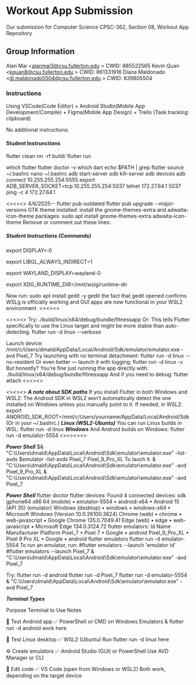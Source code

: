 # Workout App Submission

Our submission for Computer Science CPSC-362, Section 08, Workout App Repository

## Group Information

Alan Mai <<alanmai3@csu.fullerton.edu> > CWID: 885522565
Kevin Quan <<kquan8@csu.fullerton.edu> > CWID: 861331916
Diana Maldonado <<di.maldonado5504@csu.fullerton.edu> > CWID: 839805504

### Instructions

Using VSCode(Code Editor) + Android Studio(Mobile App Development/Compile) + Figma(Mobile App Design) + Trello (Task tracking: clipboard)

No additional instructions.

#### Student Instrunctions

 flutter clean
 rm -rf build/
 flutter run

 which flutter
 flutter doctor -v
 which dart
 echo $PATH | grep flutter
 source ~/.bashrc
 nano ~/.bashrc
 adb start-server
 adb kill-server
 adb devices
 adb connect 10.255.255.254:5555
 export ADB_SERVER_SOCKET=tcp:10.255.255.254:5037
 telnet 172.27.64.1 5037
 ping -c 4 172.27.64.1

<><><>
 4/6/2025--
 flutter pub outdated
 flutter pub upgrade --major-versions
 GTK theme installed: install the gnome-themes-extra and adwaita-icon-theme packages:
  sudo apt install gnome-themes-extra adwaita-icon-theme
 Remove or comment out these lines:

##### Student Instructions (Commands)

 export DISPLAY=:0

 export LIBGL_ALWAYS_INDIRECT=1

 export WAYLAND_DISPLAY=wayland-0

 export XDG_RUNTIME_DIR=/mnt/wslg/runtime-dir

 Now run:
 sudo apt install gedit -y
 gedit
  the fact that gedit opened confirms WSLg is officially working and GUI apps are now functional in your WSL2 environment.
<><><>

<><><>
Try:
  ./build/linux/x64/debug/bundle/fitnessapp
Or: This tells Flutter specifically to use the Linux target and might be more stable than auto-detecting.
  flutter run -d linux --verbose

Launch device:
  /mnt/c/Users/dmald/AppData/Local/Android/Sdk/emulator/emulator.exe -avd Pixel_7
Try launching with no terminal detachment:
  flutter run -d linux --no-resident
Or even better — launch it with logging:
  flutter run -d linux -v
But honestly? You’re fine just running the app directly with:
  ./build/linux/x64/debug/bundle/fitnessapp
And if you need to debug:
  flutter attach
<><><>

<><><>
***A note about SDK paths***
If you install Flutter in both Windows and WSL2:
  The Android SDK in WSL2 won’t automatically detect the one installed on Windows unless you manually point to it.
  If needed, in WSL2:
    export ANDROID_SDK_ROOT=/mnt/c/Users/yourname/AppData/Local/Android/Sdk
    (Or in your ~/.bashrc.)
***Linux (WSL2-Ubuntu)***
You can run Linux builds in WSL:
  flutter run -d linux
***Windows***
And Android builds on Windows:
  flutter run -d emulator-5554
<><><><>

***Power Shell***
$& "C:\Users\dmald\AppData\Local\Android\Sdk\emulator\emulator.exe" -list-avds
$emulator -list-avds
  Pixel_7
  Pixel_9_Pro_XL
To lauch it:
& "C:\Users\dmald\AppData\Local\Android\Sdk\emulator\emulator.exe" -avd Pixel_9_Pro_XL
& "C:\Users\dmald\AppData\Local\Android\Sdk\emulator\emulator.exe" -avd Pixel_7

***Power Shell***
flutter doctor
flutter devices:
    Found 4 connected devices:
  sdk gphone64 x86 64 (mobile) • emulator-5554 • android-x64    • Android 15 (API 35) (emulator)
  Windows (desktop)            • windows       • windows-x64    • Microsoft Windows [Version 10.0.26100.3624]
  Chrome (web)                 • chrome        • web-javascript • Google Chrome 135.0.7049.41
  Edge (web)                   • edge          • web-javascript • Microsoft Edge 134.0.3124.72
flutter emulators:
  Id              Name            Manufacturer    Platform
  Pixel_7        • Pixel 7        • Google       • android
  Pixel_9_Pro_XL • Pixel 9 Pro XL • Google       • android
flutter emulators
flutter run -d emulator-5554
To run an emulator, run:
  #flutter emulators --launch 'emulator id'
  #flutter emulators --launch Pixel_7
  & "C:\Users\dmald\AppData\Local\Android\Sdk\emulator\emulator.exe" -avd Pixel_7

Try:
  flutter run -d android
  flutter run -d Pixel_7
  flutter run -d emulator-5554
  & "C:\Users\dmald\AppData\Local\Android\Sdk\emulator\emulator.exe" -avd Pixel_7

***Terminal Types***

Purpose                           Terminal to Use                     Notes

🧪 Test Android app         ✅ PowerShell or CMD on Windows          Emulators & flutter run -d android work here

🧪 Test Linux desktop       ✅ WSL2 (Ubuntu)                         Run flutter run -d linux here

⚙️ Create emulators         ✅ Android Studio (GUI) or PowerShell    Use AVD Manager or CLI

🧰 Edit code                ✅ VS Code (open from Windows or WSL2)   Both work, depending on the target device
